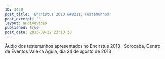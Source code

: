 ```yaml
---
ID: 3460
post_title: 'Encristus 2013 &#8211; Testemunhos'
post_excerpt: ""
layout: audioevideo
published: true
post_date: 2013-09-22 23:13:38
---
```

Áudio dos testemunhos apresentados no Encirstus 2013 - Sorocaba, Centro de Eventos Vale da Águia, dia 24 de agosto de 2013
